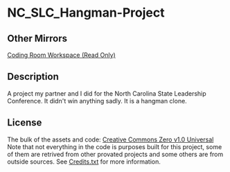 # NC_SLC_Hangman-Project
## Other Mirrors
[Coding Room Workspace (Read Only)](https://app.codingrooms.com/w/6shCv3fsdMOl)
## Description
A project my partner and I did for the North Carolina State Leadership Conference. It didn't win anything sadly. It is a hangman clone.
## License
The bulk of the assets and code:
[Creative Commons Zero v1.0 Universal](https://github.com/HenrySoftwareStudio/NC_SLC_Hangman-Project/blob/main/LICENSE)
Note that not everything in the code is purposes built for this project, some of them are retrived from other provated projects and some others are from outside sources. See [Credits.txt](https://github.com/HenrySoftwareStudio/NC_SLC_Hangman-Project/blob/main/Credits.txt) for more information.
